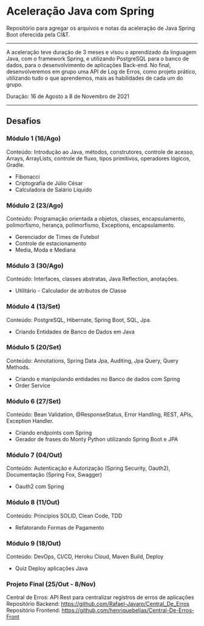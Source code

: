 # Aceleração Java com Spring
Repositório para agregar os arquivos e notas da aceleração de Java Spring Boot oferecida pela CI&amp;T.

---
A aceleração teve duração de 3 meses e visou o aprendizado da linguagem Java, com o framework Spring, e utilizando PostgreSQL para o banco de dados, para o desenvolvimento de aplicações Back-end. No final, desenvolveremos em grupo uma API de Log de Erros, como projeto prático, utilizando tudo o que aprendemos, mais as habilidades de cada um do grupo.

Duração: 16 de Agosto a 8 de Novembro de 2021

---
## Desafios

### Módulo 1 (16/Ago)
Conteúdo: Introdução ao Java, métodos, construtores, controle de acesso, Arrays, ArrayLists, controle de fluxo, tipos primitivos, operadores lógicos, Gradle.
- Fibonacci
- Criptografia de Júlio César
- Calculadora de Salário Líquido

### Módulo 2 (23/Ago)
Conteúdo: Programação orientada a objetos, classes, encapsulamento, polimorfismo, herança, polimorfismo, Exceptions, encapsulamento. 
- Gerenciador de Times de Futebol
- Controle de estacionamento
- Media, Moda e Mediana

### Módulo 3 (30/Ago)
Conteúdo: Interfaces, classes abstratas, Java Reflection, anotações.
- Utilitário - Calculador de atributos de Classe

### Módulo 4 (13/Set)
Conteúdo: PostgreSQL, Hibernate, Spring Boot, SQL, Jpa.
- Criando Entidades de Banco de Dados em Java

### Módulo 5 (20/Set)
Conteúdo: Annotations, Spring Data Jpa, Auditing, Jpa Query, Query Methods.
- Criando e manipulando entidades no Banco de dados com Spring
- Order Service

### Módulo 6 (27/Set)
Conteúdo: Bean Validation, @ResponseStatus, Error Handling, REST, APIs, Exception Handler.
- Criando endpoints com Spring
- Gerador de frases do Monty Python utilizando Spring Boot e JPA

### Módulo 7 (04/Out)
Conteúdo: Autenticação e Autorização (Spring Security, Oauth2), Documentação (Spring Fox, Swagger)
- Oauth2 com Spring

### Módulo 8 (11/Out)
Conteúdo: Princípios SOLID, Clean Code, TDD
- Refatorando Formas de Pagamento

### Módulo 9 (18/Out)
Conteúdo: DevOps, CI/CD, Heroku Cloud, Maven Build, Deploy
- Quiz Deploy aplicações Java

### Projeto Final (25/Out - 8/Nov)
Central de Erros: API Rest para centralizar registros de erros de aplicações
Repositório Backend: https://github.com/Rafael-Javaro/Central_De_Erros
Repositório Frontend: https://github.com/henriquebelias/Central-De-Erros-Front


